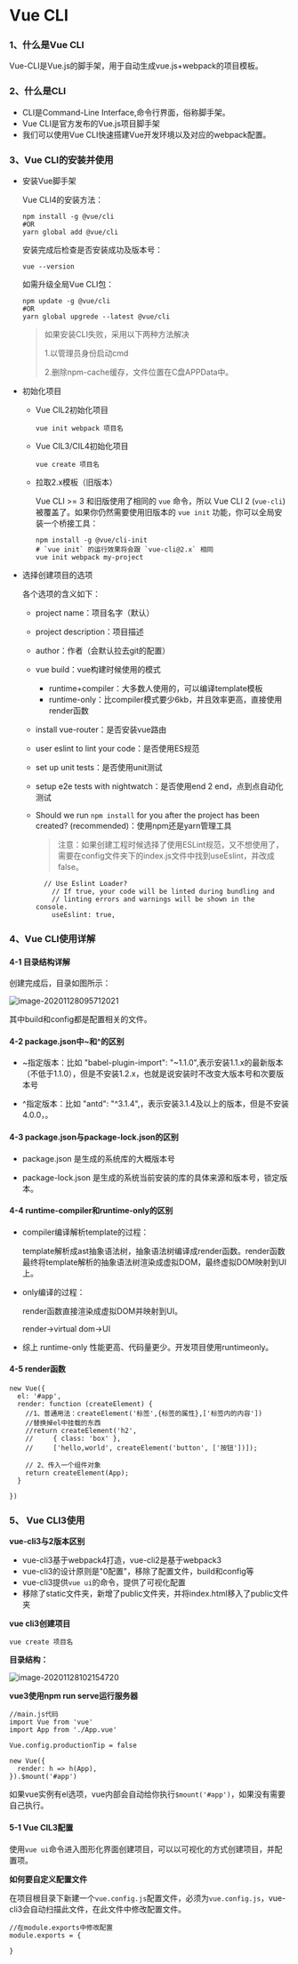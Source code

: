 # Vue CLI

### 1、什么是Vue CLI

Vue-CLI是Vue.js的脚手架，用于自动生成vue.js+webpack的项目模板。



### 2、什么是CLI

- CLI是Command-Line Interface,命令行界面，俗称脚手架。
- Vue CLI是官方发布的Vue.js项目脚手架
- 我们可以使用Vue CLI快速搭建Vue开发环境以及对应的webpack配置。



### 3、Vue CLI的安装并使用

- 安装Vue脚手架

  Vue CLI4的安装方法：

  ```
  npm install -g @vue/cli
  #OR
  yarn global add @vue/cli
  ```

  安装完成后检查是否安装成功及版本号：

  ```
  vue --version
  ```

  如需升级全局Vue CLI包：

  ```
  npm update -g @vue/cli
  #OR
  yarn global upgrede --latest @vue/cli
  ```

  >如果安装CLI失败，采用以下两种方法解决
  >
  >1.以管理员身份启动cmd
  >
  >2.删除npm-cache缓存，文件位置在C盘APPData中。

- 初始化项目

  - Vue CIL2初始化项目

    ```
    vue init webpack 项目名
    ```

  - Vue CIL3/CIL4初始化项目

    ```
    vue create 项目名
    ```

  - 拉取2.x模板（旧版本）

    Vue CLI >= 3 和旧版使用了相同的 `vue` 命令，所以 Vue CLI 2 (`vue-cli`) 被覆盖了。如果你仍然需要使用旧版本的 `vue init` 功能，你可以全局安装一个桥接工具：

    ```
    npm install -g @vue/cli-init
    # `vue init` 的运行效果将会跟 `vue-cli@2.x` 相同
    vue init webpack my-project
    ```

- 选择创建项目的选项

  各个选项的含义如下：

  - project name：项目名字（默认）

  - project description：项目描述

  - author：作者（会默认拉去git的配置）

  - vue build：vue构建时候使用的模式

    - runtime+compiler：大多数人使用的，可以编译template模板
    - runtime-only：比compiler模式要少6kb，并且效率更高，直接使用render函数

  - install vue-router：是否安装vue路由

  - user eslint to lint your code：是否使用ES规范

  - set up unit tests：是否使用unit测试

  - setup e2e tests with nightwatch：是否使用end 2 end，点到点自动化测试

  - Should we run `npm install` for you after the project has been created? (recommended)：使用npm还是yarn管理工具

    >注意：如果创建工程时候选择了使用ESLint规范，又不想使用了，需要在config文件夹下的index.js文件中找到useEslint，并改成false。

    ```
      // Use Eslint Loader?
        // If true, your code will be linted during bundling and
        // linting errors and warnings will be shown in the console.
        useEslint: true,
    ```



### 4、Vue CLI使用详解

#### 4-1 目录结构详解

创建完成后，目录如图所示：

![image-20201128095712021](http://ruoruochen-img-bed.oss-cn-beijing.aliyuncs.com/img/image-20201128095712021.png)

其中build和config都是配置相关的文件。



#### 4-2 package.json中~和^的区别

- ~指定版本：比如 "babel-plugin-import": "~1.1.0",表示安装1.1.x的最新版本（不低于1.1.0），但是不安装1.2.x，也就是说安装时不改变大版本号和次要版本号

- ^指定版本：比如 "antd": "^3.1.4",，表示安装3.1.4及以上的版本，但是不安装4.0.0，。 



#### 4-3 package.json与package-lock.json的区别

- package.json 是生成的系统库的大概版本号


- package-lock.json 是生成的系统当前安装的库的具体来源和版本号，锁定版本。



#### 4-4 runtime-compiler和runtime-only的区别

- compiler编译解析template的过程：

  template解析成ast抽象语法树，抽象语法树编译成render函数。render函数最终将template解析的抽象语法树渲染成虚拟DOM，最终虚拟DOM映射到UI上。

- only编译的过程：

  render函数直接渲染成虚拟DOM并映射到UI。

  render->virtual dom->UI

- 综上 runtime-only 性能更高、代码量更少。开发项目使用runtimeonly。



#### 4-5 render函数

```
new Vue({
  el: '#app',
  render: function (createElement) {
    //1、普通用法：createElement('标签',{标签的属性},['标签内的内容'])
    //替换掉el中挂载的东西
    //return createElement('h2',
    //     { class: 'box' },
    //     ['hello,world', createElement('button', ['按钮'])]);

    // 2、传入一个组件对象
    return createElement(App);
  }

})
```



### 5、 Vue CLI3使用

**vue-cli3与2版本区别**

- vue-cli3基于webpack4打造，vue-cli2是基于webpack3
- vue-cli3的设计原则是"0配置"，移除了配置文件，build和config等
- vue-cli3提供`vue ui`的命令，提供了可视化配置
- 移除了static文件夹，新增了public文件夹，并将index.html移入了public文件夹

**vue cli3创建项目**

```
vue create 项目名
```

**目录结构：**

![image-20201128102154720](http://ruoruochen-img-bed.oss-cn-beijing.aliyuncs.com/img/image-20201128102154720.png)

**vue3使用npm run serve运行服务器**

```
//main.js代码
import Vue from 'vue'
import App from './App.vue'

Vue.config.productionTip = false

new Vue({
  render: h => h(App),
}).$mount('#app')

```

如果vue实例有el选项，vue内部会自动给你执行`$mount('#app')`，如果没有需要自己执行。

#### 5-1 Vue CIL3配置

使用`vue ui`命令进入图形化界面创建项目，可以以可视化的方式创建项目，并配置项。

**如何要自定义配置文件**

在项目根目录下新建一个`vue.config.js`配置文件，必须为`vue.config.js`，vue-cli3会自动扫描此文件，在此文件中修改配置文件。

```
//在module.exports中修改配置
module.exports = {
  
}
```

 